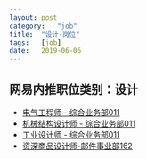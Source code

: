 ```yaml
---
layout:	post
category:	"job"
title:	"设计-岗位"
tags:	[job]
date:	2019-06-06
---
```

## 网易内推职位类别：设计
- [电气工程师 - 综合业务部011](http://mobile.bole.netease.com/bole/boleDetail?id=15846&employeeId=346f03c3cda5f04c&key=all)
- [机械结构设计师 - 综合业务部011](http://mobile.bole.netease.com/bole/boleDetail?id=16310&employeeId=346f03c3cda5f04c&key=all)
- [工业设计师 - 综合业务部011](http://mobile.bole.netease.com/bole/boleDetail?id=16454&employeeId=346f03c3cda5f04c&key=all)
- [资深商品设计师-邮件事业部162](http://mobile.bole.netease.com/bole/boleDetail?id=7538&employeeId=346f03c3cda5f04c&key=all)
